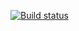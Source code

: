 [![Build status](https://ci.appveyor.com/api/projects/status/rusiwlkcph8qmc7n?svg=true)](https://ci.appveyor.com/project/Nikitaram95/cucumber)
